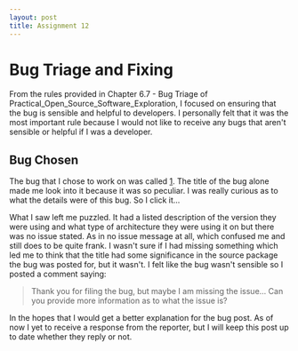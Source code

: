 ```yaml
---
layout: post
title: Assignment 12
---
```


#  Bug Triage and Fixing

From the rules provided in Chapter 6.7 - Bug Triage of Practical_Open_Source_Software_Exploration, I focused
on ensuring that the bug is sensible and helpful to developers. I personally felt that it was the most important
rule because I would not like to receive any bugs that aren't sensible or helpful if I was a developer. 

## Bug Chosen 

The bug that I chose to work on was called [1](https://bugs.launchpad.net/ubuntu/+source/ubiquity/+bug/1805415). The 
title of the bug alone made me look into it because it was so peculiar. I was really curious as to what the details were 
of this bug. So I click it...

What I saw left me puzzled. It had a listed description of the version they were using and what type of architecture they
were using it on but there was no issue stated. As in no issue message at all, which confused me and still does to be 
quite frank. I wasn't sure if I had missing something which led me to think that the title had some significance in the 
source package the bug was posted for, but it wasn't. I felt like the bug wasn't sensible so I posted a comment saying:

> Thank you for filing the bug, but maybe I am missing the issue... Can you provide more information as to what the issue is?

In the hopes that I would get a better explanation for the bug post. As of now I yet to receive a response from the
reporter, but I will keep this post up to date whether they reply or not.
